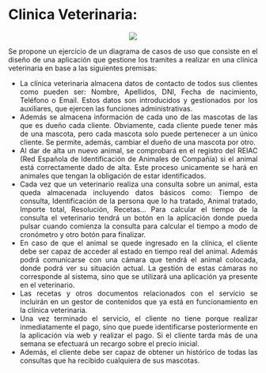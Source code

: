 <div align="justify">

# Clinica Veterinaria:

<div align="center">
  <img src="https://escuelafarmacia.com/wp-content/uploads/cl%C3%ADnica-veterinaria.jpg"  />
</div>


Se propone un ejercicio de un diagrama de casos de uso que consiste en el diseño de una aplicación que gestione los tramites a realizar en una clínica veterinaria en base a las siguientes premisas:
- La clínica veterinaria almacena datos de contacto de todos sus clientes como pueden ser: Nombre, Apellidos, DNI, Fecha de nacimiento, Teléfono o Email. Estos datos son introducidos y gestionados por los auxiliares, que ejercen las funciones administrativas.
- Además se almacena información de cada uno de las mascotas de las que es dueño cada cliente. Obviamente, cada cliente puede tener más de una mascota, pero cada mascota solo puede pertenecer a un único cliente. Se permite, además, cambiar el dueño de una mascota por otro.
- Al dar de alta un nuevo animal, se comprobará en el registro del REIAC (Red Española de Identificación de Animales de Compañía) si el animal está correctamente dado de alta. Este proceso unicamente se hará en animales que tengan la obligación de estar identificados.
- Cada vez que un veterinario realiza una consulta sobre un animal, esta queda almacenada incluyendo datos básicos como: Tiempo de consulta, Identificación de la persona que lo ha tratado, Animal tratado, Importe total, Resolución, Recetas… Para calcular el tiempo de la consulta el veterinario tendrá un botón en la aplicación donde pueda pulsar cuando comienza la consulta para calcular el tiempo a modo de cronómetro y otro botón para finalizar.
- En caso de que el animal se quede ingresado en la clínica, el cliente debe ser capaz de acceder al estado en tiempo real del animal. Además podrá comunicarse con una cámara que tendrá el animal colocada, donde podrá ver su situación actual. La gestión de estas cámaras no corresponde al sistema, sino que se utilizará una aplicación ya presente en el veterinario.
- Las recetas y otros documentos relacionados con el servicio se incluirán en un gestor de contenidos que ya está en funcionamiento en la clínica veterinaria.
- Una vez terminado el servicio, el cliente no tiene porque realizar inmediatamente el pago, sino que puede identificarse posteriormente en la aplicación vía web y realizar el pago. Si el cliente tarda más de una semana se efectuará un recargo sobre el precio inicial.
- Además, el cliente debe ser capaz de obtener un histórico de todas las consultas que ha recibido cualquiera de sus mascotas.

</div>